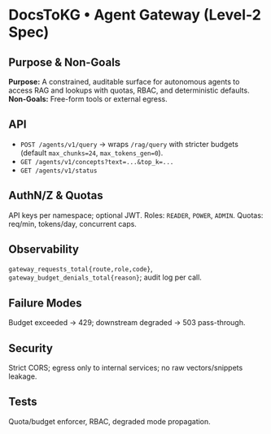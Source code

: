 # DocsToKG • Agent Gateway (Level-2 Spec)

## Purpose & Non-Goals
**Purpose:** A constrained, auditable surface for autonomous agents to access RAG and lookups with quotas, RBAC, and deterministic defaults.  
**Non-Goals:** Free-form tools or external egress.

## API
- `POST /agents/v1/query` → wraps `/rag/query` with stricter budgets (default `max_chunks=24`, `max_tokens_gen=0`).
- `GET /agents/v1/concepts?text=...&top_k=...`
- `GET /agents/v1/status`

## AuthN/Z & Quotas
API keys per namespace; optional JWT. Roles: `READER`, `POWER`, `ADMIN`. Quotas: req/min, tokens/day, concurrent caps.

## Observability
`gateway_requests_total{route,role,code}`, `gateway_budget_denials_total{reason}`; audit log per call.

## Failure Modes
Budget exceeded → 429; downstream degraded → 503 pass-through.

## Security
Strict CORS; egress only to internal services; no raw vectors/snippets leakage.

## Tests
Quota/budget enforcer, RBAC, degraded mode propagation.

